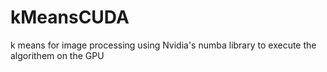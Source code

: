 # kMeansCUDA
k means for image processing using Nvidia's numba library to execute the algorithem on the GPU

